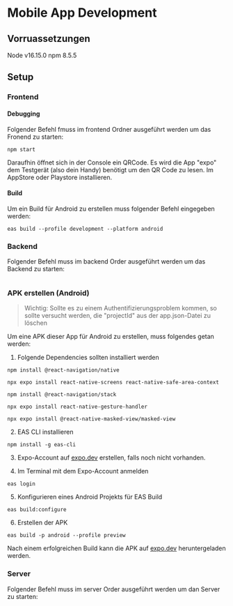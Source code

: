 # Mobile App Development

## Vorruassetzungen
Node v16.15.0
npm 8.5.5

## Setup

### Frontend
#### Debugging
Folgender Befehl fmuss im frontend Ordner ausgeführt werden um das Fronend zu starten:
```
npm start
```
Daraufhin öffnet sich in der Console ein QRCode.
Es wird die App "expo" dem Testgerät (also dein Handy) benötigt um den QR Code zu lesen. Im AppStore oder Playstore installieren.
#### Build

Um ein Build für Android zu erstellen muss folgender Befehl eingegeben werden:

```
eas build --profile development --platform android 
```

### Backend
Folgender Befehl muss im backend Order ausgeführt werden um das Backend zu starten:
```
```

### APK erstellen (Android)
> Wichtig: Sollte es zu einem Authentifizierungsproblem kommen, so sollte versucht werden, die "projectId" aus der app.json-Datei zu löschen

Um eine APK dieser App für Android zu erstellen, muss folgendes getan werden:

1. Folgende Dependencies sollten installiert werden
```
npm install @react-navigation/native

npx expo install react-native-screens react-native-safe-area-context

npm install @react-navigation/stack

npx expo install react-native-gesture-handler

npx expo install @react-native-masked-view/masked-view
```

2. EAS CLI installieren
```
npm install -g eas-cli
```
3. Expo-Account auf <a href="https://expo.dev/" target="_blank">expo.dev</a> erstellen, falls noch nicht vorhanden.

4. Im Terminal mit dem Expo-Account anmelden
```
eas login
```
5. Konfigurieren eines Android Projekts für EAS Build
```
eas build:configure
```
6. Erstellen der APK
```
eas build -p android --profile preview 
```

Nach einem erfolgreichen Build kann die APK auf <a href="https://expo.dev/" target="_blank">expo.dev</a> heruntergeladen werden. 

### Server
Folgender Befehl muss im server Order ausgeführt werden um dan Server zu starten:
```
```
